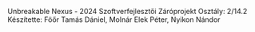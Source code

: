 Unbreakable Nexus - 2024 Szoftverfejlesztői Záróprojekt
Osztály: 2/14.2
Készítette: Föőr Tamás Dániel, Molnár Elek Péter, Nyikon Nándor
